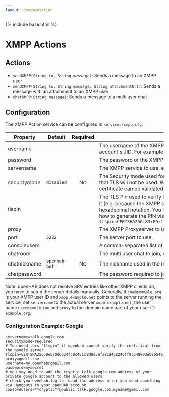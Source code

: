 ```yaml
---
layout: documentation
---
```


{% include base.html %}

# XMPP Actions

## Actions

* `sendXMPP(String to, String message)`: Sends a message to an XMPP user
* `sendXMPP(String to, String message, String attachmentUrl)`: Sends a message with an attachment to an XMPP user
* `chatXMPP(String message)`: Sends a message to a multi user chat

## Configuration

The XMPP Action service can be configured in `services/xmpp.cfg`.

| Property | Default | Required | Description |
|----------|---------|:--------:|-------------|
| username | | | The username of the XMPP account used by openHAB. Most services will require that you use only the localpart of the account's JID. For example if your accounts JID is `myuser@example.org`, then only configure `myuser`. |
| password | | | The password of the XMPP account used by openHAB |
| servername | | | The XMPP service to use, e.g. `jabber.de`. A list of public XMPP services can be found at https://xmpp.net/directory.php |
| securitymode | `disabled` | No | The Security mode used for the XMPP connection. Can be either `required` or `disabled`. Defaults to `disabled`, which means that TLS will not be used.  Warning: If you change this to non-disabled, then you must make sure that your TLS server certificate can be validated, otherwhise the connection will fail. |
| tlspin | | | The TLS Pin used to verify the XMPP service's certificate. Set this in case openHAB's default `SSLContext` is unable to verfiy it (e.g. because the XMPP service uses a self-signed certificate). The PIN value is bascially the hash of the certificate in hexadecimal notation. You have to set `securitymode` to `required` to enable TLS for XMPP connections. For information on how to generate the PIN visit https://github.com/Flowdalic/java-pinning .  Example: `tlspin=CERTSHA256:83:F9:17:1E:06:A3:13:11:88:89:F7:D7:93:02:BD:1B:7A:20:42:EE:0C:FD:02:9A:BF:8D:D0:6F:FA:6C:D9:D3`
| proxy | | | The XMPP Proxyserver to use, e.g. `gmail.com` |
| port | `5222` | | The server port to use |
| consoleusers | | | A comma-separated list of users that are allowed to use the XMPP console |
| chatroom | | | The multi user chat to join, e.g. `openhab@chat.example.com` |
| chatnickname | `openhab-bot` | No | The nickname used in the multi-user chat |
| chatpassword | | | The password required to join the multi user chat |


Note: openHAB does not resolve SRV entries like other XMPP clients do, you have to setup the server details manually. Generally, if `joe@example.org` is your XMPP user ID and `xmpp.example.net` points to the server running the service, set `servername` to the actual server `xmpp.example.net`, the user name `username` to `joe` and `proxy` to the domain name part of your user ID `example.org`.


### Configuration Example: Google


```
servername=talk.google.com
securitymode=required
# You need this "tlspin" if openhab cannot verify the certificat from the google server
tlspin=CERTSHA256:9e670d6624fc0c451d8d8e3efa81d4d8246ff9354800de09b549700e8d2a730a
proxy=gmail.com
username=my.openhab@gmail.com
password=mysecret
# you may need to add the cryptic talk.google.com address of your private google account to the allowed users
# check you openhab.log to found the address after you send something via Hangouts to your openHAB account
consoleusers=**cryptic**@public.talk.google.com,myname@gmail.com
```
